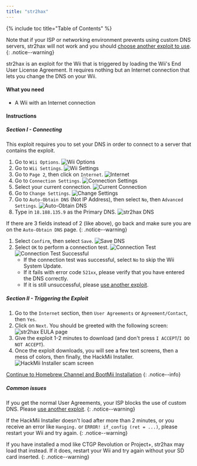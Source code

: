 ```yaml
---
title: "str2hax"
---
```


{% include toc title="Table of Contents" %}

Note that if your ISP or networking environment prevents using custom DNS servers, str2hax will not work and you should [choose another exploit to use](get-started).
{: .notice--warning}

str2hax is an exploit for the Wii that is triggered by loading the Wii's End User License Agreement. It requires nothing but an Internet connection that lets you change the DNS on your Wii.

#### What you need

* A Wii with an Internet connection

#### Instructions

##### Section I - Connecting

This exploit requires you to set your DNS in order to connect to a server that contains the exploit.

1. Go to `Wii Options`.
![Wii Options](/images/RiiConnect24/Internet_1.png)
1. Go to `Wii Settings`.
![Wii Settings](/images/RiiConnect24/Internet_2.png)
1. Go to `Page 2`, then click on `Internet`.
![Internet](/images/RiiConnect24/Internet_3.png)
1. Go to `Connection Settings`.
![Connection Settings](/images/RiiConnect24/Internet_4.png)
1. Select your current connection.
![Current Connection](/images/RiiConnect24/Internet_5.png)
1. Go to `Change Settings`.
![Change Settings](/images/RiiConnect24/Internet_6.png)
1. Go to `Auto-Obtain DNS` (Not IP Address), then select `No`, then `Advanced Settings`.
![Auto-Obtain DNS](/images/RiiConnect24/Internet_7.png)
1. Type in `18.188.135.9` as the Primary DNS.
![str2hax DNS](/images/str2hax/dns.png)

If there are 3 fields instead of 2 (like above), go back and make sure you are on the `Auto-Obtain DNS` page.
{: .notice--warning}

1. Select `Confirm`, then select `Save`.
![Save DNS](/images/RiiConnect24/Internet_10.png)
1. Select `OK` to perform a connection test.
![Connection Test](/images/RiiConnect24/Internet_11.png)
![Connection Test Successful](/images/RiiConnect24/Internet_12.png)
    - If the connection test was successful, select `No` to skip the Wii System Update.
    - If it fails with error code `521xx`, please verify that you have entered the DNS correctly.
    - If it is still unsuccessful, please [use another exploit](get-started).

##### Section II - Triggering the Exploit

1. Go to the `Internet` section, then `User Agreements` or `Agreement/Contact`, then `Yes`.
1. Click on `Next`. You should be greeted with the following screen:
![str2hax EULA page](/images/str2hax/EULA.png)
1. Give the exploit 1-2 minutes to download (and don't press `I ACCEPT`/`I DO NOT ACCEPT`).
1. Once the exploit downloads, you will see a few text screens, then a mess of colors, then finally, the HackMii Installer.
![HackMii Installer scam screen](/images/hackmii/scam.png)

[Continue to Homebrew Channel and BootMii Installation](hbc)
{: .notice--info}

##### Common issues

If you get the normal User Agreements, your ISP blocks the use of custom DNS. Please [use another exploit](get-started).
{: .notice--warning}

If the HackMii Installer doesn't load after more than 2 minutes, or you receive an error like `Hanging.` or `ERROR! if_config (ret = ...)`, please restart your Wii and try again.
{: .notice--warning}

If you have installed a mod like CTGP Revolution or Project+, str2hax may load that instead. If it does, restart your Wii and try again without your SD card inserted.
{: .notice--warning}
